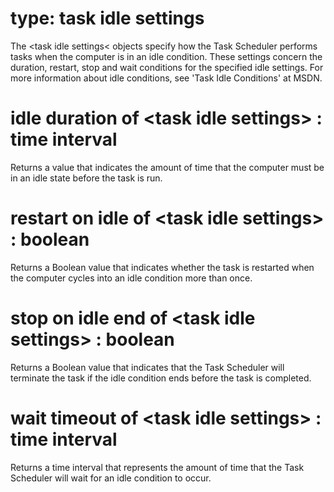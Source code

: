 # type: task idle settings

The &lt;task idle settings&lt; objects specify how the Task Scheduler performs tasks when the computer is in an idle condition. These settings concern the duration, restart, stop and wait conditions for the specified idle settings. For more information about idle conditions, see &#39;Task Idle Conditions&#39; at MSDN.

# idle duration of &lt;task idle settings&gt; : time interval

Returns a value that indicates the amount of time that the computer must be in an idle state before the task is run.

# restart on idle of &lt;task idle settings&gt; : boolean

Returns a Boolean value that indicates whether the task is restarted when the computer cycles into an idle condition more than once.

# stop on idle end of &lt;task idle settings&gt; : boolean

Returns a Boolean value that indicates that the Task Scheduler will terminate the task if the idle condition ends before the task is completed.

# wait timeout of &lt;task idle settings&gt; : time interval

Returns a time interval that represents the amount of time that the Task Scheduler will wait for an idle condition to occur.

